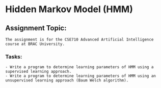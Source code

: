 # Hidden Markov Model (HMM)

## Assignment Topic: 
    The assignment is for the CSE710 Advanced Artificial Intelligence course at BRAC University.
### Tasks:
    - Write a program to determine learning parameters of HMM using a supervised learning approach.
    - Write a program to determine learning parameters of HMM using an unsupervised learning approach (Baum Welch algorithm).